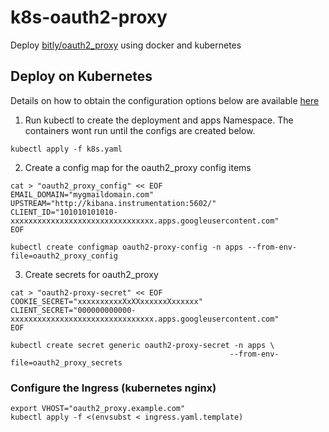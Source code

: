 # k8s-oauth2-proxy
Deploy [bitly/oauth2_proxy](https://github.com/bitly/oauth2_proxy) using docker and kubernetes


## Deploy on Kubernetes
Details on how to obtain the configuration options below are available [here](https://github.com/bitly/oauth2_proxy#google-auth-provider)

1. Run kubectl to create the deployment and apps Namespace. The containers wont run until the configs are created below.
```
kubectl apply -f k8s.yaml
```
2. Create a config map for the oauth2_proxy config items
```
cat > "oauth2_proxy_config" << EOF
EMAIL_DOMAIN="mygmaildomain.com"
UPSTREAM="http://kibana.instrumentation:5602/"
CLIENT_ID="101010101010-xxxxxxxxxxxxxxxxxxxxxxxxxxxxxxxx.apps.googleusercontent.com"
EOF

kubectl create configmap oauth2-proxy-config -n apps --from-env-file=oauth2_proxy_config
```
3. Create secrets for oauth2_proxy
```
cat > "oauth2-proxy-secret" << EOF
COOKIE_SECRET="xxxxxxxxxxXxXXxxxxxxXxxxxxx"
CLIENT_SECRET="000000000000-xxxxxxxxxxxxxxxxxxxxxxxxxxxxxxxx.apps.googleusercontent.com"
EOF

kubectl create secret generic oauth2-proxy-secret -n apps \
                                                 --from-env-file=oauth2_proxy_secrets
```

### Configure the Ingress (kubernetes nginx)
```
export VHOST="oauth2_proxy.example.com"
kubectl apply -f <(envsubst < ingress.yaml.template)
```


